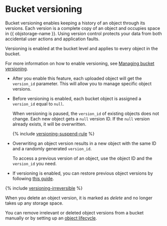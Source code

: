 # Bucket versioning

Bucket versioning enables keeping a history of an object through its versions. Each version is a complete copy of an object and occupies space in {{ objstorage-name }}. Using version control protects your data from both accidental user actions and application faults.

Versioning is enabled at the bucket level and applies to every object in the bucket.

For more information on how to enable versioning, see [Managing bucket versioning](../operations/buckets/versioning.md).

* After you enable this feature, each uploaded object will get the `version_id` parameter. This will allow you to manage specific object versions.
* Before versioning is enabled, each bucket object is assigned a `version_id` equal to `null`.

  When versioning is paused, the `version_id` of existing objects does not change. Each new object gets a `null` version ID. If the `null` version already exists, it will be overwritten.

  {% include [versioning-suspend-rule](../../_includes/storage/versioning-suspend-rule.md) %}

* Overwriting an object version results in a new object with the same ID and a randomly generated `version_id`.

  To access a previous version of an object, use the object ID and the `version_id` you need.
  
* If versioning is enabled, you can restore previous object versions by following [this guide](../operations/objects/restore-object-version.md).

{% include [versioning-irreversible](../../_includes/storage/versioning-irreversible.md) %}

When you delete an object version, it is marked as _delete_ and no longer takes up any storage space.

You can remove irrelevant or deleted object versions from a bucket manually or by setting up an [object lifecycle](lifecycles.md).
